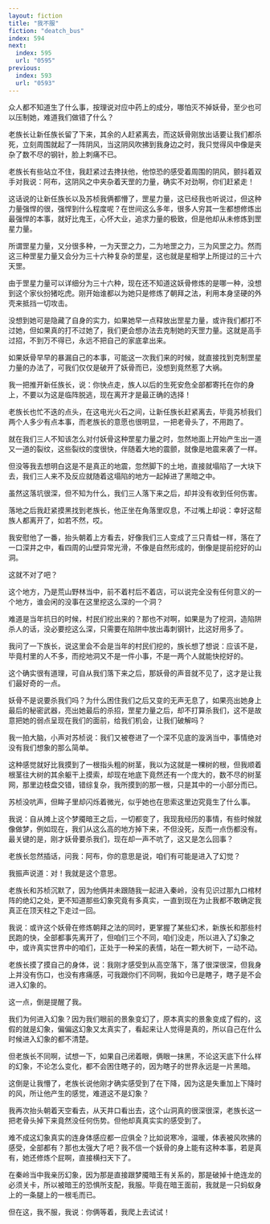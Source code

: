 ```yaml
---
layout: fiction
title: "我不服"
fiction: "deatch_bus"
index: 594
next:
  index: 595
  url: "0595"
previous:
  index: 593
  url: "0593"
---
```

众人都不知道生了什么事，按理说对应中药上的成分，哪怕灭不掉妖骨，至少也可以压制她，难道我们做错了什么？

老族长让新任族长留了下来，其余的人赶紧离去，而这妖骨刚放出话要让我们都杀死，立刻周围就起了一阵阴风，当这阴风吹拂到我身边之时，我只觉得风中像是夹杂了数不尽的钢针，脸上刺痛不已。

老族长有些站立不住，我赶紧过去搀扶他，他惊恐的感受着周围的阴风，颤抖着双手对我说：阿布，这阴风之中夹杂着天罡的力量，确实不对劲啊，你们赶紧走！

这话说的让新任族长以及苏桢我俩都懵了，罡星力量，这已经我也听说过，但这种力量强悍的很，强悍到什么程度呢？在世间这么多年，很多人穷其一生都想修炼出最强悍的本事，就好比鬼王，心怀大业，追求力量的极致，但是他却从未修炼到罡星力量。

所谓罡星力量，又分很多种，一为天罡之力，二为地罡之力，三为风罡之力。然而这三种罡星力量又会分为三十六种复杂的罡星，这也就是星相学上所提过的三十六天罡。

由于罡星力量可以详细分为三十六种，现在还不知道这妖骨修炼的是哪一种，没想到这个家伙扮猪吃虎。刚开始谁都以为她只是修炼了朝拜之法，利用本身坚硬的外壳来抵挡一切攻击。

没想到她可是隐藏了自身的实力，如果她早一点释放出罡星力量，或许我们都打不过她，但如果真的打不过她了，我们更会想办法去克制她的天罡力量。这就是高手过招，不到万不得已，永远不把自己的家底拿出来。

如果妖骨早早的暴漏自己的本事，可能这一次我们来的时候，就直接找到克制罡星力量的办法了，可我们仅仅是破开了妖骨而已，没想到竟然惹了大祸。

我一把推开新任族长，说：你快点走，族人以后的生死安危全部都寄托在你的身上，不要以为这是临阵脱逃，现在离开才是最正确的选择！

老族长也忙不迭的点头，在这电光火石之间，让新任族长赶紧离去，毕竟苏桢我们两个人多少有点本事，而老族长的意愿也很明显，一把老骨头了，不用跑了。

就在我们三人不知该怎么对付妖骨这种罡星力量之时，忽然地面上开始产生出一道又一道的裂纹，这些裂纹的度很快，伴随着大地的震颤，就像是地震来袭了一样。

但没等我去想明白这是不是真正的地震，忽然脚下的土地，直接就塌陷了一大块下去，我们三人来不及反应就随着这塌陷的地方一起掉进了黑暗之中。

虽然这落坑很深，但不知为什么，我们三人落下来之后，却并没有收到任何伤害。

落地之后我赶紧摸黑找到老族长，他正坐在角落里叹息，不过嘴上却说：幸好这帮族人都离开了，如若不然，哎。

我安慰他了一番，抬头朝着上方看去，好像我们三人变成了三只青蛙一样，落在了一口深井之中，看四周的山壁异常光滑，不像是自然形成的，倒像是提前挖好的山洞。

这就不对了吧？

这个地方，乃是荒山野林当中，前不着村后不着店，可以说完全没有任何意义的一个地方，谁会闲的没事在这里挖这么深的一个洞？

难道是当年抗日的时候，村民们挖出来的？那也不对啊，如果是为了挖洞，造陷阱杀人的话，没必要挖这么深，只需要在陷阱中放出毒刺钢针，比这好用多了。

我问了一下族长，说这里会不会是当年的村民们挖的，族长想了想说：应该不是，毕竟村里的人不多，而挖地洞又不是一件小事，不是一两个人就能快挖好的。

这个确实很有道理，可自从我们落下来之后，那妖骨的声音就不见了，这才是让我们最好奇的一点。

妖骨不是说要杀我们吗？为什么困住我们之后又变的无声无息了，如果亮出她身上最后的秘密武器，亮出她最后的杀招，罡星力量之后，却不打算杀我们，这不是故意把她的弱点呈现在我们的面前，给我们机会，让我们破解吗？

我一拍大脑，小声对苏桢说：我们又被卷进了一个深不见底的漩涡当中，事情绝对没有我们想象的那么简单。

这种感觉就好比我摸到了一根指头粗的树茎，我以为这就是一棵树的根，但我顺着根茎往大树的其余躯干上摸索，却现在地底下竟然还有一个庞大的，数不尽的树茎网，那里边枝盘交错，错综复杂，我所摸到的那一根，只是其中的一小部分而已。

苏桢没吭声，但眸子里却闪烁着微光，似乎她也在思索这里边究竟生了什么事。

我说：自从摊上这个梦魇暗王之后，一切都变了，我现我经历的事情，有些时候就像做梦，例如现在，我们从这么高的地方掉下来，不但没死，反而一点伤都没有。最关键的是，刚才妖骨要杀我们，现在却一声不吭了，这又是怎么回事？

老族长忽然插话，问我：阿布，你的意思是说，咱们有可能是进入了幻觉？

我振声说道：对！我就是这个意思。

老族长和苏桢沉默了，因为他俩并未跟随我一起进入秦岭，没有见识过那九口棺材阵的绝幻之处，更不知道那些幻象究竟有多真实，一直到现在为止我都不敢确定我真正在顶天柱之下走过一回。

我说：或许这个妖骨在修炼朝拜之法的同时，更掌握了某些幻术，新族长和那些村民跑的快，全部都事先离开了，但咱们三个不同，咱们没走，所以进入了幻象之中，或许真实世界中的咱们，正处于一种呆的表情，站在一颗大树下，一动不动。

老族长摸了摸自己的身体，说：我刚才感受到从高空落下，落了很深很深，但我身上并没有伤口，也没有疼痛感，可我跟你们不同啊，我如今已是瞎子，瞎子是不会进入幻象的。

这一点，倒是提醒了我。

我们为何进入幻象？因为我们眼前的景象变幻了，原本真实的景象变成了假的，这假的就是幻象，偏偏这幻象又太真实了，看起来让人觉得是真的，所以自己在什么时候进入幻象的都不清楚。

但老族长不同啊，试想一下，如果自己闭着眼，俩眼一抹黑，不论这天底下什么样的幻象，不论怎么变化，都不会困住瞎子的，因为瞎子的世界永远是一片黑暗。

这倒是让我懵了，老族长说他刚才确实感受到了在下降，因为这是失重加上下降时的风，所让他产生的感觉，难道这不是幻象？

我再次抬头朝着天空看去，从天井口看出去，这个山洞真的很深很深，老族长这一把老骨头掉下来竟然没任何伤势。但他却真真实实的感受到了。

难不成这幻象真实的连身体感应都一应俱全？比如说寒冷，温暖，体表被风吹拂的感受，全部都有？那也太强大了吧？我不信一个妖骨的身上能有这种本事，若是真有，她还修炼个屁啊，直接横扫天下了。

在秦岭当中我亲历幻象，因为那是直接跟梦魇暗王有关系的，那是破掉十绝连龙的必须关卡，所以被暗王的恐惧所支配，我服。毕竟在暗王面前，我就是一只蚂蚁身上的一条腿上的一根毛而已。

但在这，我不服，我说：你俩等着，我爬上去试试！